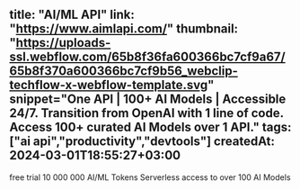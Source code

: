 title: "AI/ML API"
link: "https://www.aimlapi.com/"
thumbnail: "https://uploads-ssl.webflow.com/65b8f36fa600366bc7cf9a67/65b8f370a600366bc7cf9b56_webclip-techflow-x-webflow-template.svg"
snippet="One API | 100+ AI Models | Accessible 24/7. Transition from OpenAI with 1 line of code. Access 100+ curated AI Models over 1 API."
tags: ["ai api","productivity","devtools"]
createdAt: 2024-03-01T18:55:27+03:00
---
free trial 10 000 000 AI/ML Tokens
Serverless access to over 100 AI Models
